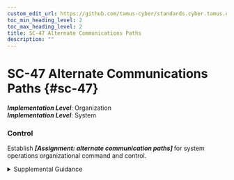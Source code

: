 ```yaml
---
custom_edit_url: https://github.com/tamus-cyber/standards.cyber.tamus.edu/tree/main/static/content/tamus.edu/TAMUS_profile.xml
toc_min_heading_level: 2
toc_max_heading_level: 2
title: SC-47 Alternate Communications Paths
description: ""
---
```


# SC-47 Alternate Communications Paths {#sc-47}

_**Implementation Level**_: Organization\
_**Implementation Level**_: System

### Control

Establish <strong> <em>[Assignment: alternate communication paths]</em> </strong> for system operations organizational command and control.

<details>
  <summary>Supplemental Guidance</summary>

An incident, whether adversarial- or nonadversarial-based, can disrupt established communications paths used for system operations and organizational command and control. Alternate communications paths reduce the risk of all communications paths being affected by the same incident. To compound the problem, the inability of organizational officials to obtain timely information about disruptions or to provide timely direction to operational elements after a communications path incident, can impact the ability of the organization to respond to such incidents in a timely manner. Establishing alternate communications paths for command and control purposes, including designating alternative decision makers if primary decision makers are unavailable and establishing the extent and limitations of their actions, can greatly facilitate the organization’s ability to continue to operate and take appropriate actions during an incident.

</details>

